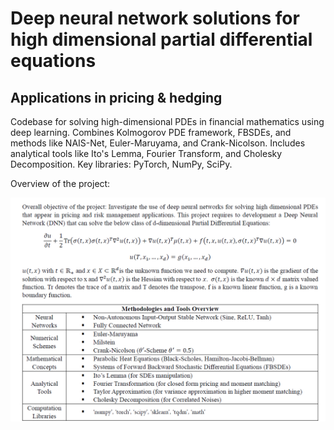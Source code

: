 # Deep neural network solutions for high dimensional partial differential equations 
## Applications in pricing & hedging 
Codebase for solving high-dimensional PDEs in financial mathematics using deep learning. Combines Kolmogorov PDE framework, FBSDEs, and methods like NAIS-Net, Euler-Maruyama, and Crank-Nicolson. Includes analytical tools like Ito's Lemma, Fourier Transform, and Cholesky Decomposition. Key libraries: PyTorch, NumPy, SciPy.

Overview of the project:

![Picture1](dnndes.PNG)
